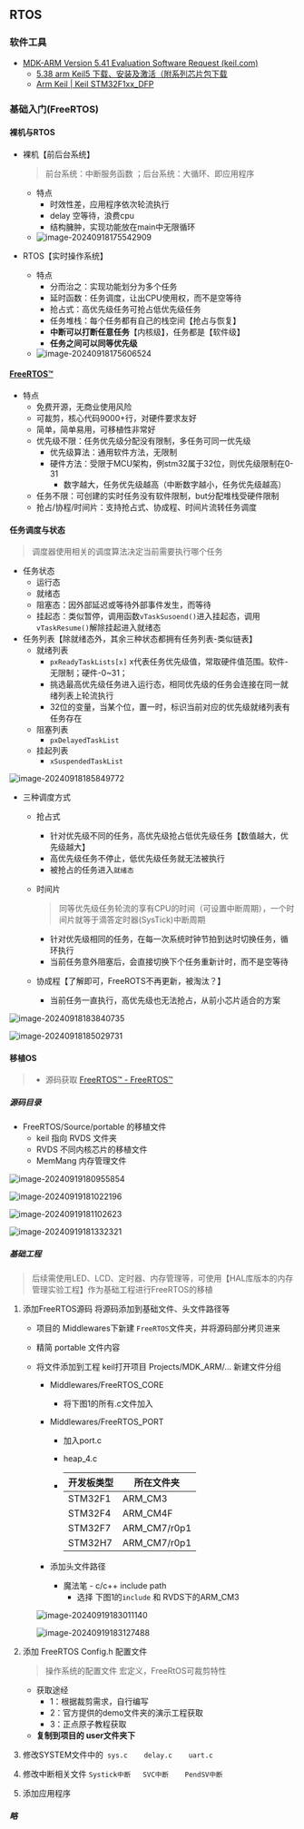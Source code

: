 ## RTOS





### 软件工具

- [MDK-ARM Version 5.41 Evaluation Software Request (keil.com)](https://www.keil.com/demo/eval/arm.htm#/DOWNLOAD)
  - [5.38 arm Keil5 下载、安装及激活（附系列芯片包下载](https://blog.csdn.net/qq_53430455/article/details/132732710)
  - [Arm Keil | Keil STM32F1xx_DFP](https://www.keil.arm.com/packs/stm32f1xx_dfp-keil/boards/)







### 基础入门(FreeRTOS)

#### 裸机与RTOS

- 裸机【前后台系统】

  > 前台系统：中断服务函数 ；后台系统：大循环、即应用程序

  - 特点
    - 时效性差，应用程序依次轮流执行
    - delay 空等待，浪费cpu
    - 结构臃肿，实现功能放在main中无限循环
  - ![image-20240918175542909](images/RTOS/image-20240918175542909.png)

- RTOS【实时操作系统】

  - 特点
    - 分而治之：实现功能划分为多个任务
    - 延时函数：任务调度，让出CPU使用权，而不是空等待
    - 抢占式：高优先级任务可抢占低优先级任务
    - 任务堆栈：每个任务都有自己的栈空间【抢占与恢复】
    - **中断可以打断任意任务**【内核级】，任务都是【软件级】
    - **任务之间可以同等优先级**
  - ![image-20240918175606524](images/RTOS/image-20240918175606524.png)







#### [FreeRTOS™](https://www.freertos.org/zh-cn-cmn-s)

- 特点
  - 免费开源，无商业使用风险
  - 可裁剪，核心代码9000+行，对硬件要求友好
  - 简单，简单易用，可移植性非常好
  - 优先级不限：任务优先级分配没有限制，多任务可同一优先级
    - 优先级算法：通用软件方法，无限制
    - 硬件方法：受限于MCU架构，例stm32属于32位，则优先级限制在0-31
      - 数字越大，任务优先级越高（中断数字越小，任务优先级越高）
  - 任务不限：可创建的实时任务没有软件限制，but分配堆栈受硬件限制
  - 抢占/协程/时间片：支持抢占式、协成程、时间片流转任务调度









#### 任务调度与状态

> 调度器使用相关的调度算法决定当前需要执行哪个任务

- 任务状态
  - 运行态
  - 就绪态
  - 阻塞态：因外部延迟或等待外部事件发生，而等待
  - 挂起态：类似暂停，调用函数`vTaskSusoend()`进入挂起态，调用`vTaskResume()`解除挂起进入就绪态
- 任务列表【除就绪态外，其余三种状态都拥有任务列表-类似链表】
  - 就绪列表
    - `pxReadyTaskLists[x]`   x代表任务优先级值，常取硬件值范围。软件-无限制；硬件-0~31； 
    - 挑选最高优先级任务进入运行态，相同优先级的任务会连接在同一就绪列表上轮流执行
    - 32位的变量，当某个位，置一时，标识当前对应的优先级就绪列表有任务存在
  - 阻塞列表
    - `pxDelayedTaskList`
  - 挂起列表
    - `xSuspendedTaskList`

![image-20240918185849772](images/RTOS/image-20240918185849772.png)



- 三种调度方式

  - 抢占式

    - 针对优先级不同的任务，高优先级抢占低优先级任务【数值越大，优先级越大】
    - 高优先级任务不停止，低优先级任务就无法被执行
    - 被抢占的任务进入`就绪态`

  - 时间片

    > 同等优先级任务轮流的享有CPU的时间（可设置中断周期），一个时间片就等于滴答定时器(SysTick)中断周期

    - 针对优先级相同的任务，在每一次系统时钟节拍到达时切换任务，循环执行
    - 当前任务意外阻塞后，会直接切换下个任务重新计时，而不是空等待

  - 协成程【了解即可，FreeROTS不再更新，被淘汰？】

    - 当前任务一直执行，高优先级也无法抢占，从前小芯片适合的方案

![image-20240918183840735](images/RTOS/image-20240918183840735.png)

![image-20240918185029731](images/RTOS/image-20240918185029731.png)











#### 移植OS

> - 源码获取   [FreeRTOS™ - FreeRTOS™](https://www.freertos.org/zh-cn-cmn-s)



##### 源码目录

- FreeRTOS/Source/portable   的移植文件
  - keil    指向 RVDS 文件夹
  - RVDS 不同内核芯片的移植文件
  - MemMang 内存管理文件

![image-20240919180955854](images/RTOS/image-20240919180955854.png)

![image-20240919181022196](images/RTOS/image-20240919181022196.png)

![image-20240919181102623](images/RTOS/image-20240919181102623.png)

![image-20240919181332321](images/RTOS/image-20240919181332321.png)







##### 基础工程

> 后续需使用LED、LCD、定时器、内存管理等，可使用【HAL库版本的内存管理实验工程】作为基础工程进行FreeRTOS的移植

1. 添加FreeRTOS源码   将源码添加到基础文件、头文件路径等

   - 项目的 Middlewares下新建 `FreeRTOS`文件夹，并将源码部分拷贝进来

   - 精简 portable 文件内容

   - 将文件添加到工程 keil打开项目 Projects/MDK_ARM/...   新建文件分组

     - Middlewares/FreeRTOS_CORE

       - 将下图1的所有.c文件加入

     - Middlewares/FreeRTOS_PORT

       - 加入port.c

       - heap_4.c

       - | 开发板类型 | 所在文件夹   |
         | ---------- | ------------ |
         | STM32F1    | ARM_CM3      |
         | STM32F4    | ARM_CM4F     |
         | STM32F7    | ARM_CM7/r0p1 |
         | STM32H7    | ARM_CM7/r0p1 |

     - 添加头文件路径

       - 魔法笔 - c/c++ include path 
         - 选择 下图1的`include` 和 RVDS下的ARM_CM3

     ![image-20240919183011140](images/RTOS/image-20240919183011140.png)

     ![image-20240919183127488](images/RTOS/image-20240919183127488.png)

2. 添加 FreeRTOS  Config.h 配置文件

   > 操作系统的配置文件 宏定义，FreeRtOS可裁剪特性

   - 获取途经
     - 1：根据裁剪需求，自行编写
     - 2：官方提供的demo文件夹的演示工程获取
     - 3：正点原子教程获取
   - **复制到项目的 user文件夹下**

3. 修改SYSTEM文件中的` sys.c    delay.c    uart.c`

4. 修改中断相关文件 `Systick中断   SVC中断    PendSV中断`

5. 添加应用程序



##### 略





















